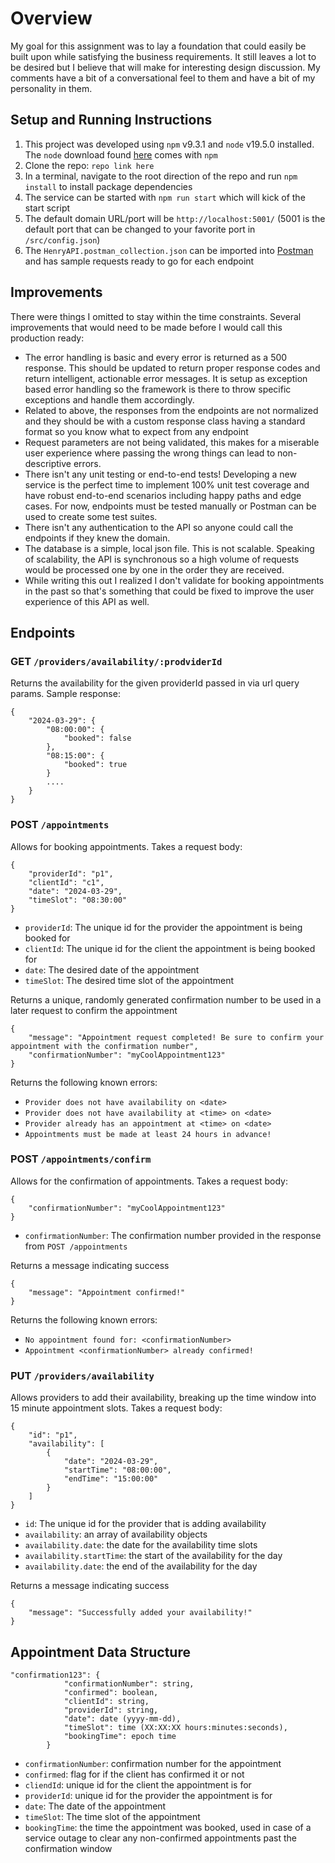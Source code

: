 # Overview
My goal for this assignment was to lay a foundation that could easily be built upon while satisfying the business requirements. It still leaves a lot to be desired but I believe that will make for interesting design discussion. My comments have a bit of a conversational feel to them and have a bit of my personality in them.

## Setup and Running Instructions
1. This project was developed using `npm` v9.3.1 and `node` v19.5.0 installed. The `node` download found [here](https://nodejs.org/en/download) comes with `npm` 
1. Clone the repo: `repo link here`
1. In a terminal, navigate to the root direction of the repo and run `npm install` to install package dependencies
1. The service can be started with `npm run start` which will kick of the start script
1. The default domain URL/port will be `http://localhost:5001/` (5001 is the default port that can be changed to your favorite port in `/src/config.json`)
1. The `HenryAPI.postman_collection.json` can be imported into [Postman](https://www.postman.com/) and has sample requests ready to go for each endpoint

## Improvements
There were things I omitted to stay within the time constraints. Several improvements that would need to be made before I would call this production ready:
- The error handling is basic and every error is returned as a 500 response. This should be updated to return proper response codes and return intelligent, actionable error messages. It is setup as exception based error handling so the framework is there to throw specific exceptions and handle them accordingly. 
- Related to above, the responses from the endpoints are not normalized and they should be with a custom response class having a standard format so you know what to expect from any endpoint
- Request parameters are not being validated, this makes for a miserable user experience where passing the wrong things can lead to non-descriptive errors.
- There isn't any unit testing or end-to-end tests! Developing a new service is the perfect time to implement 100% unit test coverage and have robust end-to-end scenarios including happy paths and edge cases. For now, endpoints must be tested manually or Postman can be used to create some test suites. 
- There isn't any authentication to the API so anyone could call the endpoints if they knew the domain.
- The database is a simple, local json file. This is not scalable. Speaking of scalability, the API is synchronous so a high volume of requests would be processed one by one in the order they are received. 
- While writing this out I realized I don't validate for booking appointments in the past so that's something that could be fixed to improve the user experience of this API as well.

## Endpoints
### GET `/providers/availability/:prodviderId`
Returns the availability for the given providerId passed in via url query params. 
Sample response:
```
{
    "2024-03-29": {
        "08:00:00": {
            "booked": false
        },
        "08:15:00": {
            "booked": true
        }
        ....
    }
}
```

### POST `/appointments`
Allows for booking appointments. Takes a request body:
```
{
    "providerId": "p1",
    "clientId": "c1",
    "date": "2024-03-29",
    "timeSlot": "08:30:00"
}
``` 
- `providerId`: The unique id for the provider the appointment is being booked for
- `clientId`: The unique id for the client the appointment is being booked for
- `date`: The desired date of the appointment
- `timeSlot`: The desired time slot of the appointment

Returns a unique, randomly generated confirmation number to be used in a later request to confirm the appointment
```
{
    "message": "Appointment request completed! Be sure to confirm your appointment with the confirmation number",
    "confirmationNumber": "myCoolAppointment123"
}
```

Returns the following known errors:
- `Provider does not have availability on <date>`
- `Provider does not have availability at <time> on <date>`
- `Provider already has an appointment at <time> on <date>`
- `Appointments must be made at least 24 hours in advance!`

### POST `/appointments/confirm`
Allows for the confirmation of appointments. Takes a request body:
```
{
    "confirmationNumber": "myCoolAppointment123"
}
```
- `confirmationNumber`: The confirmation number provided in the response from `POST /appointments`

Returns a message indicating success
```
{
    "message": "Appointment confirmed!"
}
```

Returns the following known errors:
- `No appointment found for: <confirmationNumber>`
- `Appointment <confirmationNumber> already confirmed!`

### PUT `/providers/availability`
Allows providers to add their availability, breaking up the time window into 15 minute appointment slots. Takes a request body:
```
{
    "id": "p1",
    "availability": [
        {
            "date": "2024-03-29",
            "startTime": "08:00:00",
            "endTime": "15:00:00"
        }
    ]
}
```
- `id`: The unique id for the provider that is adding availability
- `availability`: an array of availability objects
- `availability.date`: the date for the availability time slots 
- `availability.startTime`: the start of the availability for the day
- `availability.date`: the end of the availability for the day

Returns a message indicating success
```
{
    "message": "Successfully added your availability!"
}
```

## Appointment Data Structure
```
"confirmation123": {
            "confirmationNumber": string,
            "confirmed": boolean,
            "clientId": string,
            "providerId": string,
            "date": date (yyyy-mm-dd),
            "timeSlot": time (XX:XX:XX hours:minutes:seconds),
            "bookingTime": epoch time
        }
```
- `confirmationNumber`: confirmation number for the appointment
- `confirmed`: flag for if the client has confirmed it or not
- `cliendId`: unique id for the client the appointment is for
- `providerId`: unique id for the provider the appointment is for
- `date`: The date of the appointment
- `timeSlot`: The time slot of the appointment
- `bookingTime`: the time the appointment was booked, used in case of a service outage to clear any non-confirmed appointments past the confirmation window